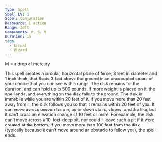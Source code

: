 ```yaml
---
Type: Spell
Spell LV: 1
Scool: Conjuration
Ressource: 1 action
Range: 30ft
Components: V, S, M
Duration: 1h
tags:
  - Ritual
  - Wizard
---
```

M = a drop of mercury

This spell creates a circular, horizontal plane of force, 3 feet in diameter and 1 inch thick, that floats 3 feet above the ground in an unoccupied space of your choice that you can see within range. The disk remains for the duration, and can hold up to 500 pounds. If more weight is placed on it, the spell ends, and everything on the disk falls to the ground.
The disk is immobile while you are within 20 feet of it. If you move more than 20 feet away from it, the disk follows you so that it remains within 20 feet of you. It can move across uneven terrain, up or down stairs, slopes, and the like, but it can’t cross an elevation change of 10 feet or more. For example, the disk can’t move across a 10-foot-deep pit, nor could it leave such a pit if it were created at the bottom.
If you move more than 100 feet from the disk (typically because it can’t move around an obstacle to follow you), the spell ends.
